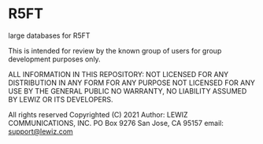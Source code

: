 # R5FT
large databases for R5FT

This is intended for review by the known group of users for group development purposes only. 

ALL INFORMATION IN THIS REPOSITORY:
NOT LICENSED FOR ANY DISTRIBUTION IN ANY FORM FOR ANY PURPOSE
NOT LICENSED FOR ANY USE BY THE GENERAL PUBLIC
NO WARRANTY, NO LIABILITY ASSUMED BY LEWIZ OR ITS DEVELOPERS.

All rights reserved
Copyrighted (C) 2021
Author: LEWIZ COMMUNICATIONS, INC.
PO Box 9276
San Jose, CA 95157
email: support@lewiz.com



